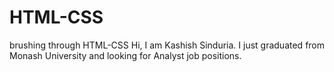 # HTML-CSS
brushing through HTML-CSS
Hi,
I am Kashish Sinduria.
I just graduated from Monash University and looking for Analyst job positions.
